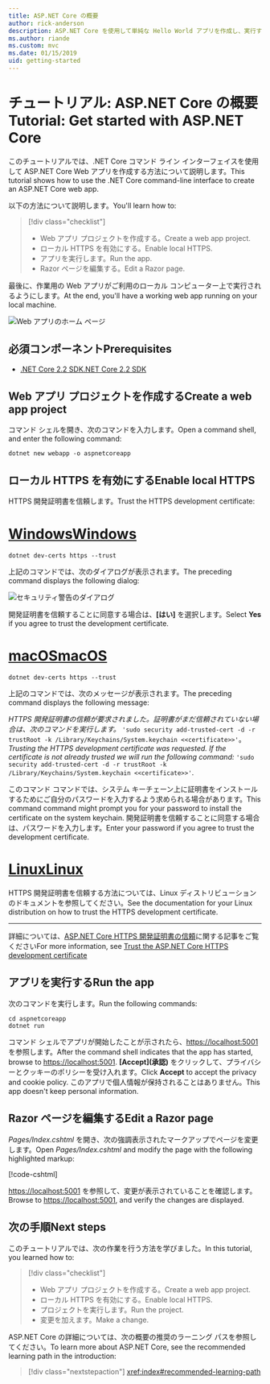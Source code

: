 ```yaml
---
title: ASP.NET Core の概要
author: rick-anderson
description: ASP.NET Core を使用して単純な Hello World アプリを作成し、実行する簡単なチュートリアルです。
ms.author: riande
ms.custom: mvc
ms.date: 01/15/2019
uid: getting-started
---
```

# <a name="tutorial-get-started-with-aspnet-core"></a><span data-ttu-id="f8be5-103">チュートリアル: ASP.NET Core の概要</span><span class="sxs-lookup"><span data-stu-id="f8be5-103">Tutorial: Get started with ASP.NET Core</span></span>

<span data-ttu-id="f8be5-104">このチュートリアルでは、.NET Core コマンド ライン インターフェイスを使用して ASP.NET Core Web アプリを作成する方法について説明します。</span><span class="sxs-lookup"><span data-stu-id="f8be5-104">This tutorial shows how to use the .NET Core command-line interface to create an ASP.NET Core web app.</span></span>

<span data-ttu-id="f8be5-105">以下の方法について説明します。</span><span class="sxs-lookup"><span data-stu-id="f8be5-105">You'll learn how to:</span></span>

> [!div class="checklist"]
> * <span data-ttu-id="f8be5-106">Web アプリ プロジェクトを作成する。</span><span class="sxs-lookup"><span data-stu-id="f8be5-106">Create a web app project.</span></span>
> * <span data-ttu-id="f8be5-107">ローカル HTTPS を有効にする。</span><span class="sxs-lookup"><span data-stu-id="f8be5-107">Enable local HTTPS.</span></span>
> * <span data-ttu-id="f8be5-108">アプリを実行します。</span><span class="sxs-lookup"><span data-stu-id="f8be5-108">Run the app.</span></span>
> * <span data-ttu-id="f8be5-109">Razor ページを編集する。</span><span class="sxs-lookup"><span data-stu-id="f8be5-109">Edit a Razor page.</span></span>

<span data-ttu-id="f8be5-110">最後に、作業用の Web アプリがご利用のローカル コンピューター上で実行されるようにします。</span><span class="sxs-lookup"><span data-stu-id="f8be5-110">At the end, you'll have a working web app running on your local machine.</span></span>

![Web アプリのホーム ページ](_static/home-page.png)

## <a name="prerequisites"></a><span data-ttu-id="f8be5-112">必須コンポーネント</span><span class="sxs-lookup"><span data-stu-id="f8be5-112">Prerequisites</span></span>

* [<span data-ttu-id="f8be5-113">.NET Core 2.2 SDK</span><span class="sxs-lookup"><span data-stu-id="f8be5-113">.NET Core 2.2 SDK</span></span>](https://www.microsoft.com/net/download/all)

## <a name="create-a-web-app-project"></a><span data-ttu-id="f8be5-114">Web アプリ プロジェクトを作成する</span><span class="sxs-lookup"><span data-stu-id="f8be5-114">Create a web app project</span></span>

<span data-ttu-id="f8be5-115">コマンド シェルを開き、次のコマンドを入力します。</span><span class="sxs-lookup"><span data-stu-id="f8be5-115">Open a command shell, and enter the following command:</span></span>

```console
dotnet new webapp -o aspnetcoreapp
```

## <a name="enable-local-https"></a><span data-ttu-id="f8be5-116">ローカル HTTPS を有効にする</span><span class="sxs-lookup"><span data-stu-id="f8be5-116">Enable local HTTPS</span></span>

<span data-ttu-id="f8be5-117">HTTPS 開発証明書を信頼します。</span><span class="sxs-lookup"><span data-stu-id="f8be5-117">Trust the HTTPS development certificate:</span></span>

# <a name="windowstabwindows"></a>[<span data-ttu-id="f8be5-118">Windows</span><span class="sxs-lookup"><span data-stu-id="f8be5-118">Windows</span></span>](#tab/windows)

```console
dotnet dev-certs https --trust
```

<span data-ttu-id="f8be5-119">上記のコマンドでは、次のダイアログが表示されます。</span><span class="sxs-lookup"><span data-stu-id="f8be5-119">The preceding command displays the following dialog:</span></span>

![セキュリティ警告のダイアログ](~/getting-started/_static/cert.png)

<span data-ttu-id="f8be5-121">開発証明書を信頼することに同意する場合は、**[はい]** を選択します。</span><span class="sxs-lookup"><span data-stu-id="f8be5-121">Select **Yes** if you agree to trust the development certificate.</span></span>

# <a name="macostabmacos"></a>[<span data-ttu-id="f8be5-122">macOS</span><span class="sxs-lookup"><span data-stu-id="f8be5-122">macOS</span></span>](#tab/macos)

```console
dotnet dev-certs https --trust
```

<span data-ttu-id="f8be5-123">上記のコマンドでは、次のメッセージが表示されます。</span><span class="sxs-lookup"><span data-stu-id="f8be5-123">The preceding command displays the following message:</span></span>

<span data-ttu-id="f8be5-124">*HTTPS 開発証明書の信頼が要求されました。証明書がまだ信頼されていない場合は、次のコマンドを実行します。* `'sudo security add-trusted-cert -d -r trustRoot -k /Library/Keychains/System.keychain <<certificate>>'`。</span><span class="sxs-lookup"><span data-stu-id="f8be5-124">*Trusting the HTTPS development certificate was requested. If the certificate is not already trusted we will run the following command:* `'sudo security add-trusted-cert -d -r trustRoot -k /Library/Keychains/System.keychain <<certificate>>'`.</span></span>
 
<span data-ttu-id="f8be5-125">このコマンド コマンドでは、システム キーチェーン上に証明書をインストールするためにご自分のパスワードを入力するよう求められる場合があります。</span><span class="sxs-lookup"><span data-stu-id="f8be5-125">This command command might prompt you for your password to install the certificate on the system keychain.</span></span> <span data-ttu-id="f8be5-126">開発証明書を信頼することに同意する場合は、パスワードを入力します。</span><span class="sxs-lookup"><span data-stu-id="f8be5-126">Enter your password if you agree to trust the development certificate.</span></span>

# <a name="linuxtablinux"></a>[<span data-ttu-id="f8be5-127">Linux</span><span class="sxs-lookup"><span data-stu-id="f8be5-127">Linux</span></span>](#tab/linux)

<span data-ttu-id="f8be5-128">HTTPS 開発証明書を信頼する方法については、Linux ディストリビューションのドキュメントを参照してください。</span><span class="sxs-lookup"><span data-stu-id="f8be5-128">See the documentation for your Linux distribution on how to trust the HTTPS development certificate.</span></span>

---

<span data-ttu-id="f8be5-129">詳細については、[ASP.NET Core HTTPS 開発証明書の信頼](xref:security/enforcing-ssl#trust-the-aspnet-core-https-development-certificate-on-windows-and-macos)に関する記事をご覧ください</span><span class="sxs-lookup"><span data-stu-id="f8be5-129">For more information, see [Trust the ASP.NET Core HTTPS development certificate](xref:security/enforcing-ssl#trust-the-aspnet-core-https-development-certificate-on-windows-and-macos)</span></span>

## <a name="run-the-app"></a><span data-ttu-id="f8be5-130">アプリを実行する</span><span class="sxs-lookup"><span data-stu-id="f8be5-130">Run the app</span></span>

<span data-ttu-id="f8be5-131">次のコマンドを実行します。</span><span class="sxs-lookup"><span data-stu-id="f8be5-131">Run the following commands:</span></span>

```console
cd aspnetcoreapp
dotnet run
```

<span data-ttu-id="f8be5-132">コマンド シェルでアプリが開始したことが示されたら、[https://localhost:5001](https://localhost:5001) を参照します。</span><span class="sxs-lookup"><span data-stu-id="f8be5-132">After the command shell indicates that the app has started, browse to [https://localhost:5001](https://localhost:5001).</span></span> <span data-ttu-id="f8be5-133">**[Accept]\(承認\)** をクリックして、プライバシーとクッキーのポリシーを受け入れます。</span><span class="sxs-lookup"><span data-stu-id="f8be5-133">Click **Accept** to accept the privacy and cookie policy.</span></span> <span data-ttu-id="f8be5-134">このアプリで個人情報が保持されることはありません。</span><span class="sxs-lookup"><span data-stu-id="f8be5-134">This app doesn't keep personal information.</span></span>

## <a name="edit-a-razor-page"></a><span data-ttu-id="f8be5-135">Razor ページを編集する</span><span class="sxs-lookup"><span data-stu-id="f8be5-135">Edit a Razor page</span></span>

<span data-ttu-id="f8be5-136">*Pages/Index.cshtml* を開き、次の強調表示されたマークアップでページを変更します。</span><span class="sxs-lookup"><span data-stu-id="f8be5-136">Open *Pages/Index.cshtml* and modify the page with the following highlighted markup:</span></span>

[!code-cshtml[](sample/index.cshtml?highlight=9)]

<span data-ttu-id="f8be5-137">[https://localhost:5001](https://localhost:5001) を参照して、変更が表示されていることを確認します。</span><span class="sxs-lookup"><span data-stu-id="f8be5-137">Browse to [https://localhost:5001](https://localhost:5001), and verify the changes are displayed.</span></span>

## <a name="next-steps"></a><span data-ttu-id="f8be5-138">次の手順</span><span class="sxs-lookup"><span data-stu-id="f8be5-138">Next steps</span></span>

<span data-ttu-id="f8be5-139">このチュートリアルでは、次の作業を行う方法を学びました。</span><span class="sxs-lookup"><span data-stu-id="f8be5-139">In this tutorial, you learned how to:</span></span>

> [!div class="checklist"]
> * <span data-ttu-id="f8be5-140">Web アプリ プロジェクトを作成する。</span><span class="sxs-lookup"><span data-stu-id="f8be5-140">Create a web app project.</span></span>
> * <span data-ttu-id="f8be5-141">ローカル HTTPS を有効にする。</span><span class="sxs-lookup"><span data-stu-id="f8be5-141">Enable local HTTPS.</span></span>
> * <span data-ttu-id="f8be5-142">プロジェクトを実行します。</span><span class="sxs-lookup"><span data-stu-id="f8be5-142">Run the project.</span></span>
> * <span data-ttu-id="f8be5-143">変更を加えます。</span><span class="sxs-lookup"><span data-stu-id="f8be5-143">Make a change.</span></span>

<span data-ttu-id="f8be5-144">ASP.NET Core の詳細については、次の概要の推奨のラーニング パスを参照してください。</span><span class="sxs-lookup"><span data-stu-id="f8be5-144">To learn more about ASP.NET Core, see the recommended learning path in the introduction:</span></span>

> [!div class="nextstepaction"]
> <xref:index#recommended-learning-path>
